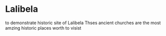 # Lalibela
to demonstrate historic site of Lalibela
Thses ancient churches are the most amzing historic places worth to visist 
